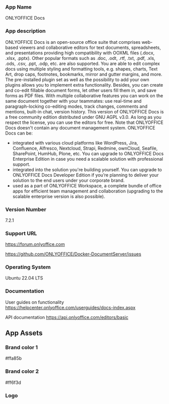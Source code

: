 ### App Name
ONLYOFFICE Docs

### App description

ONLYOFFICE Docs is an open-source office suite that comprises web-based viewers and collaborative editors for text documents, spreadsheets, and presentations providing high compatibility with OOXML files (.docx, .xlsx, .pptx). Other popular formats such as .doc, .odt, .rtf, .txt, .pdf, .xls, .ods, .csv, .ppt, .odp, etc. are also supported.
You are able to edit complex docs using multiple styling and formatting tools, e.g. shapes, charts, Text Art, drop caps, footnotes, bookmarks, mirror and gutter margins, and more. The pre-installed plugin set as well as the possibility to add your own plugins allows you to implement extra functionality.
Besides, you can create and co-edit fillable document forms, let other users fill them in, and save forms as PDF files.
With multiple collaborative features you can work on the same document together with your teammates: use real-time and paragraph-locking co-editing modes, track changes, comments and mentions, built-in chat, version history.
This version of ONLYOFFICE Docs is a free community edition distributed under GNU AGPL v3.0. As long as you respect the license, you can use the editors for free.
Note that ONLYOFFICE Docs doesn't contain any document management system.
ONLYOFFICE Docs can be:
- integrated with various cloud platforms like WordPress, Jira, Confluence, Alfresco, Nextcloud, Strapi, Redmine, ownCloud, Seafile, SharePoint, HumHub, Plone, etc. You can upgrade to ONLYOFFICE Docs Enterprise Edition in case you need a scalable solution with professional support.
- integrated into the solution you're building yourself. You can upgrade to ONLYOFFICE Docs Developer Edition if you’re planning to deliver your solution to the end users under your corporate brand.
- used as a part of ONLYOFFICE Workspace, a complete bundle of office apps for efficient team management and collaboration (upgrading to the scalable enterprise version is also possible).

### Version Number

7.2.1 

### Support URL

https://forum.onlyoffice.com

https://github.com/ONLYOFFICE/Docker-DocumentServer/issues

### Operating System

Ubuntu 22.04 LTS 

### Documentation

User guides on functionality https://helpcenter.onlyoffice.com/userguides/docs-index.aspx

API documentation https://api.onlyoffice.com/editors/basic

## App Assets

### Brand color 1

#ffa85b

### Brand color 2

#ff6f3d

### Logo



